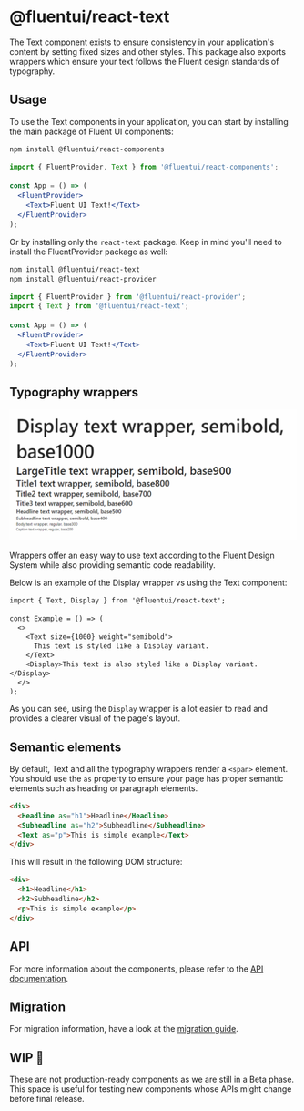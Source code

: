 # @fluentui/react-text

<!-- TODO: Add link to the new website -->

The Text component exists to ensure consistency in your application's content by setting fixed sizes and other styles.
This package also exports wrappers which ensure your text follows the Fluent design standards of typography.

## Usage

To use the Text components in your application, you can start by installing the main package of Fluent UI components:

<!-- TODO: Validate if FluentProvider works without theme. If not, which theme should we refer to -->

```sh
npm install @fluentui/react-components
```

```jsx
import { FluentProvider, Text } from '@fluentui/react-components';

const App = () => (
  <FluentProvider>
    <Text>Fluent UI Text!</Text>
  </FluentProvider>
);
```

Or by installing only the `react-text` package. Keep in mind you'll need to install the FluentProvider package as well:

```sh
npm install @fluentui/react-text
npm install @fluentui/react-provider
```

```jsx
import { FluentProvider } from '@fluentui/react-provider';
import { Text } from '@fluentui/react-text';

const App = () => (
  <FluentProvider>
    <Text>Fluent UI Text!</Text>
  </FluentProvider>
);
```

## Typography wrappers

![List of typography variants by sorted descending by size](./assets/typography-examples.gif 'Typography wrapper list')

Wrappers offer an easy way to use text according to the Fluent Design System while also providing semantic code readability.

Below is an example of the Display wrapper vs using the Text component:

```tsx
import { Text, Display } from '@fluentui/react-text';

const Example = () => (
  <>
    <Text size={1000} weight="semibold">
      This text is styled like a Display variant.
    </Text>
    <Display>This text is also styled like a Display variant.</Display>
  </>
);
```

As you can see, using the `Display` wrapper is a lot easier to read and provides a clearer visual of the page's layout.

## Semantic elements

By default, Text and all the typography wrappers render a `<span>` element. You should use the `as` property to ensure your page has proper semantic elements such as heading or paragraph elements.

```html
<div>
  <Headline as="h1">Headline</Headline>
  <Subheadline as="h2">Subheadline</Subheadline>
  <Text as="p">This is simple example</Text>
</div>
```

This will result in the following DOM structure:

```html
<div>
  <h1>Headline</h1>
  <h2>Subheadline</h2>
  <p>This is simple example</p>
</div>
```

## API

For more information about the components, please refer to the [API documentation](https://aka.ms/fluentui-storybook).

## Migration

For migration information, have a look at the [migration guide](./MIGRATION.md).

## WIP 🚧

These are not production-ready components as we are still in a Beta phase. This space is useful for testing new components whose APIs might change before final release.
